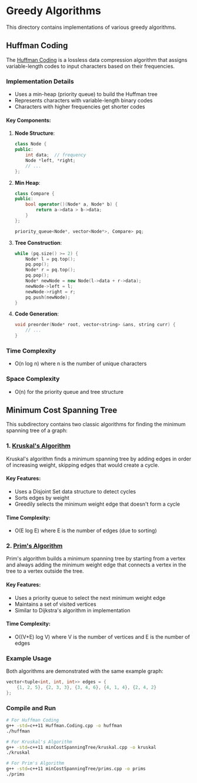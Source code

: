 # Greedy Algorithms

This directory contains implementations of various greedy algorithms.

## Huffman Coding

The [Huffman Coding](Huffman.Coding.cpp) is a lossless data compression algorithm that assigns variable-length codes to input characters based on their frequencies.

### Implementation Details

- Uses a min-heap (priority queue) to build the Huffman tree
- Represents characters with variable-length binary codes
- Characters with higher frequencies get shorter codes

#### Key Components:

1. **Node Structure**:
   ```cpp
   class Node {
   public:
       int data;  // frequency
       Node *left, *right;
       // ...
   };
   ```

2. **Min Heap**:
   ```cpp
   class Compare {
   public:
       bool operator()(Node* a, Node* b) {
           return a->data > b->data;
       }
   };
   
   priority_queue<Node*, vector<Node*>, Compare> pq;
   ```

3. **Tree Construction**:
   ```cpp
   while (pq.size() >= 2) {
       Node* l = pq.top();
       pq.pop();
       Node* r = pq.top();
       pq.pop();
       Node* newNode = new Node(l->data + r->data);
       newNode->left = l;
       newNode->right = r;
       pq.push(newNode);
   }
   ```

4. **Code Generation**:
   ```cpp
   void preorder(Node* root, vector<string> &ans, string curr) {
       // ...
   }
   ```

### Time Complexity

- O(n log n) where n is the number of unique characters

### Space Complexity

- O(n) for the priority queue and tree structure

## Minimum Cost Spanning Tree

This subdirectory contains two classic algorithms for finding the minimum spanning tree of a graph:

### 1. [Kruskal's Algorithm](minCostSpanningTree/kruskal.cpp)

Kruskal's algorithm finds a minimum spanning tree by adding edges in order of increasing weight, skipping edges that would create a cycle.

#### Key Features:

- Uses a Disjoint Set data structure to detect cycles
- Sorts edges by weight
- Greedily selects the minimum weight edge that doesn't form a cycle

#### Time Complexity:

- O(E log E) where E is the number of edges (due to sorting)

### 2. [Prim's Algorithm](minCostSpanningTree/prims.cpp)

Prim's algorithm builds a minimum spanning tree by starting from a vertex and always adding the minimum weight edge that connects a vertex in the tree to a vertex outside the tree.

#### Key Features:

- Uses a priority queue to select the next minimum weight edge
- Maintains a set of visited vertices
- Similar to Dijkstra's algorithm in implementation

#### Time Complexity:

- O((V+E) log V) where V is the number of vertices and E is the number of edges

### Example Usage

Both algorithms are demonstrated with the same example graph:

```cpp
vector<tuple<int, int, int>> edges = {
    {1, 2, 5}, {2, 3, 3}, {3, 4, 6}, {4, 1, 4}, {2, 4, 2}
};
```

### Compile and Run

```bash
# For Huffman Coding
g++ -std=c++11 Huffman.Coding.cpp -o huffman
./huffman

# For Kruskal's Algorithm
g++ -std=c++11 minCostSpanningTree/kruskal.cpp -o kruskal
./kruskal

# For Prim's Algorithm
g++ -std=c++11 minCostSpanningTree/prims.cpp -o prims
./prims
```